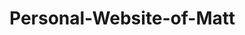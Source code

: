 # Personal-Website-of-Matt

<!-- This was my first build before any formal training. A static website built on HTML5, CSS3 and Vanilla JS.  -->